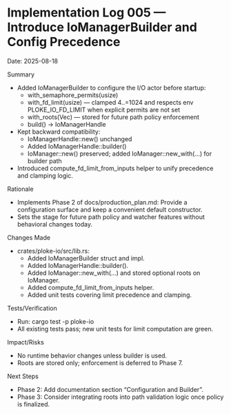 # Implementation Log 005 — Introduce IoManagerBuilder and Config Precedence

Date: 2025-08-18

Summary
- Added IoManagerBuilder to configure the I/O actor before startup:
  - with_semaphore_permits(usize)
  - with_fd_limit(usize) — clamped 4..=1024 and respects env PLOKE_IO_FD_LIMIT when explicit permits are not set
  - with_roots(Vec<PathBuf>) — stored for future path policy enforcement
  - build() -> IoManagerHandle
- Kept backward compatibility:
  - IoManagerHandle::new() unchanged
  - Added IoManagerHandle::builder()
  - IoManager::new() preserved; added IoManager::new_with(...) for builder path
- Introduced compute_fd_limit_from_inputs helper to unify precedence and clamping logic.

Rationale
- Implements Phase 2 of docs/production_plan.md: Provide a configuration surface and keep a convenient default constructor.
- Sets the stage for future path policy and watcher features without behavioral changes today.

Changes Made
- crates/ploke-io/src/lib.rs:
  - Added IoManagerBuilder struct and impl.
  - Added IoManagerHandle::builder().
  - Added IoManager::new_with(...) and stored optional roots on IoManager.
  - Added compute_fd_limit_from_inputs helper.
  - Added unit tests covering limit precedence and clamping.

Tests/Verification
- Run: cargo test -p ploke-io
- All existing tests pass; new unit tests for limit computation are green.

Impact/Risks
- No runtime behavior changes unless builder is used.
- Roots are stored only; enforcement is deferred to Phase 7.

Next Steps
- Phase 2: Add documentation section “Configuration and Builder”.
- Phase 3: Consider integrating roots into path validation logic once policy is finalized.
